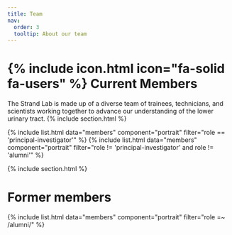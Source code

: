 ```yaml
---
title: Team
nav:
  order: 3
  tooltip: About our team
---
```


# {% include icon.html icon="fa-solid fa-users" %} Current Members

The Strand Lab is made up of a diverse team of trainees, technicians, and scientists working together to advance our understanding of the lower urinary tract.
{% include section.html %}

{% include list.html data="members" component="portrait" filter="role == 'principal-investigator'" %}
{% include list.html data="members" component="portrait" filter="role != 'principal-investigator' and role != 'alumni'" %}

{% include section.html %}

# Former members

{% include list.html data="members" component="portrait" filter="role =~ /alumni/" %}
